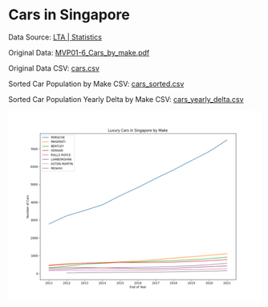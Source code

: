 # Cars in Singapore

Data Source: [LTA | Statistics](https://www.lta.gov.sg/content/ltagov/en/who_we_are/statistics_and_publications/statistics.html)

Original Data: [MVP01-6_Cars_by_make.pdf](MVP01-6_Cars_by_make.pdf)

Original Data CSV: [cars.csv](cars.csv)

Sorted Car Population by Make CSV: [cars_sorted.csv](cars_sorted.csv)

Sorted Car Population Yearly Delta by Make CSV: [cars_yearly_delta.csv](cars_yearly_delta.csv)

![](luxury_cars_line.png)
